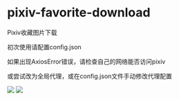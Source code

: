 # pixiv-favorite-download
Pixiv收藏图片下载

初次使用请配置config.json

如果出现AxiosError错误，请检查自己的网络能否访问pixiv

或尝试改为全局代理，或在config.json文件手动修改代理配置

![](https://s3.bmp.ovh/imgs/2022/08/01/b467e5bb8c35a648.png)
![](https://s3.bmp.ovh/imgs/2022/07/26/f4ad9d18eb13a8d7.png)


